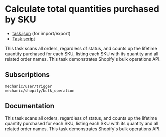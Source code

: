 # Calculate total quantities purchased by SKU

* [task.json](../../tasks/calculate-total-quantities-purchased-by-sku.json) (for import/export)
* [Task script](./script.liquid)

This task scans all orders, regardless of status, and counts up the lifetime quantity purchased for each SKU, listing each SKU with its quantity and all related order names. This task demonstrates Shopify's bulk operations API.

## Subscriptions

```liquid
mechanic/user/trigger
mechanic/shopify/bulk_operation
```

## Documentation

This task scans all orders, regardless of status, and counts up the lifetime quantity purchased for each SKU, listing each SKU with its quantity and all related order names. This task demonstrates Shopify's bulk operations API.
